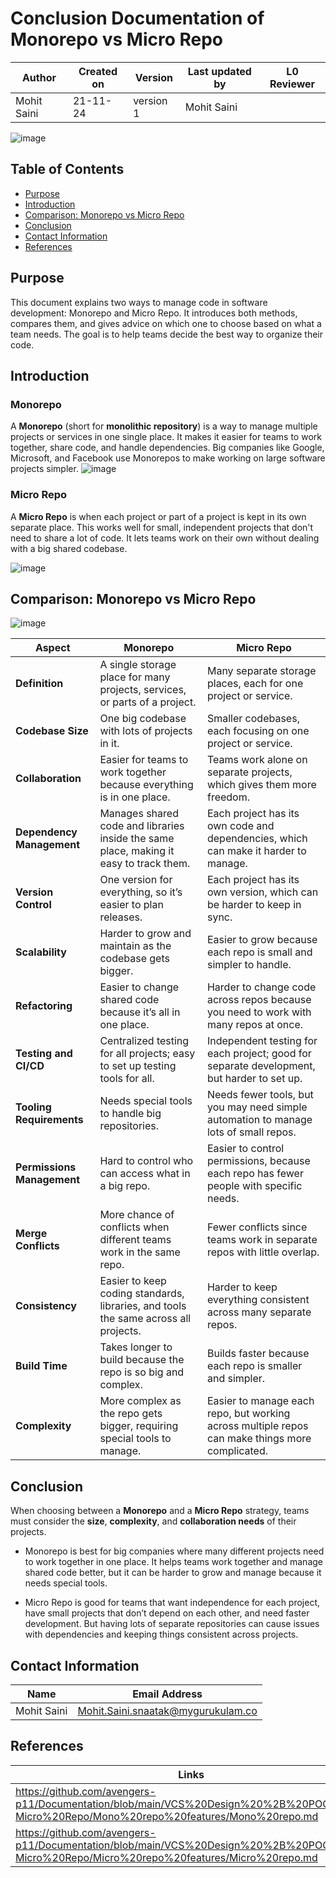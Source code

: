 
# Conclusion Documentation of **Monorepo vs Micro Repo**

| Author        | Created on | Version | Last updated by | L0 Reviewer |
  |-------------|---------|-------------|-------------|---------|
  | Mohit Saini | 21-11-24 | version 1 | Mohit Saini |  |

![image](https://github.com/user-attachments/assets/2825844b-d65b-4985-829b-33cc3e74b724)



## Table of Contents
- [Purpose](#purpose)
- [Introduction](#introduction)
- [Comparison: Monorepo vs Micro Repo](#comparison-monorepo-vs-micro-repo)
- [Conclusion](#conclusion)
- [Contact Information](#contact-information)
- [References](#references)


## **Purpose**
This document explains two ways to manage code in software development: Monorepo and Micro Repo. It introduces both methods, compares them, and gives advice on which one to choose based on what a team needs. The goal is to help teams decide the best way to organize their code.


## **Introduction**



### **Monorepo**
A **Monorepo** (short for **monolithic repository**) is a way to manage multiple projects or services in one single place. It makes it easier for teams to work together, share code, and handle dependencies. Big companies like Google, Microsoft, and Facebook use Monorepos to make working on large software projects simpler.
![image](https://github.com/user-attachments/assets/7055cb7e-a246-49dd-a636-901c69e2ce98)


### **Micro Repo**
A **Micro Repo** is when each project or part of a project is kept in its own separate place. This works well for small, independent projects that don't need to share a lot of code. It lets teams work on their own without dealing with a big shared codebase.

![image](https://github.com/user-attachments/assets/85a60df0-3c75-4d7f-a973-b3d19476be9a)


## **Comparison: Monorepo vs Micro Repo**

![image](https://github.com/user-attachments/assets/0bafd8d9-6a39-424b-af13-c717c980e8a9)

| **Aspect**                  | **Monorepo**                                                                                              | **Micro Repo**                                                                                      |
|-----------------------------|-----------------------------------------------------------------------------------------------------------|-----------------------------------------------------------------------------------------------------|
| **Definition**               | A single storage place for many projects, services, or parts of a project.                               | Many separate storage places, each for one project or service.                                      |
| **Codebase Size**            | One big codebase with lots of projects in it.                                                             | Smaller codebases, each focusing on one project or service.                                          |
| **Collaboration**            | Easier for teams to work together because everything is in one place.                                      | Teams work alone on separate projects, which gives them more freedom.                               |
| **Dependency Management**    | Manages shared code and libraries inside the same place, making it easy to track them.                     | Each project has its own code and dependencies, which can make it harder to manage.                |
| **Version Control**          | One version for everything, so it’s easier to plan releases.                                               | Each project has its own version, which can be harder to keep in sync.                             |
| **Scalability**              | Harder to grow and maintain as the codebase gets bigger.                                                  | Easier to grow because each repo is small and simpler to handle.                                    |
| **Refactoring**              | Easier to change shared code because it’s all in one place.                                                | Harder to change code across repos because you need to work with many repos at once.                |
| **Testing and CI/CD**        | Centralized testing for all projects; easy to set up testing tools for all.                                | Independent testing for each project; good for separate development, but harder to set up.         |
| **Tooling Requirements**     | Needs special tools to handle big repositories.                                                           | Needs fewer tools, but you may need simple automation to manage lots of small repos.               |
| **Permissions Management**   | Hard to control who can access what in a big repo.                                                        | Easier to control permissions, because each repo has fewer people with specific needs.              |
| **Merge Conflicts**          | More chance of conflicts when different teams work in the same repo.                                       | Fewer conflicts since teams work in separate repos with little overlap.                             |
| **Consistency**              | Easier to keep coding standards, libraries, and tools the same across all projects.                       | Harder to keep everything consistent across many separate repos.                                    |
| **Build Time**               | Takes longer to build because the repo is so big and complex.                                             | Builds faster because each repo is smaller and simpler.                                             |
| **Complexity**               | More complex as the repo gets bigger, requiring special tools to manage.                                  | Easier to manage each repo, but working across multiple repos can make things more complicated.      |


## **Conclusion**
When choosing between a **Monorepo** and a **Micro Repo** strategy, teams must consider the **size**, **complexity**, and **collaboration needs** of their projects.

- Monorepo is best for big companies where many different projects need to work together in one place. It helps teams work together and manage shared code better, but it can be harder to grow and manage because it needs special tools.
  
- Micro Repo is good for teams that want independence for each project, have small projects that don’t depend on each other, and need faster development. But having lots of separate repositories can cause issues with dependencies and keeping things consistent across projects.

## Contact Information 
| Name         | Email Address                              |
|:------------:|:------------------------------------------:|
| Mohit Saini  | Mohit.Saini.snaatak@mygurukulam.co         |

## References 
| Links                                                                                                                      | Description |
|----------------------------------------------------------------------------------------------------------------------------|-------------|
| https://github.com/avengers-p11/Documentation/blob/main/VCS%20Design%20%2B%20POC/Mono-Micro%20Repo/Mono%20repo%20features/Mono%20repo.md | For Mono    |
| https://github.com/avengers-p11/Documentation/blob/main/VCS%20Design%20%2B%20POC/Mono-Micro%20Repo/Micro%20repo%20features/Micro%20repo.md | For Micro   |






